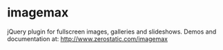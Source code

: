 imagemax
========

jQuery plugin for fullscreen images, galleries and slideshows.
Demos and documentation at: http://www.zerostatic.com/imagemax
